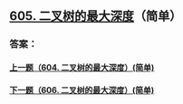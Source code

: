 ## [605. 二叉树的最大深度](https://leetcode-cn.com/problems/merge-two-sorted-lists/)（简单）





### 答案：



#### [上一题（604. 二叉树的最大深度）(简单)](https://github.com/sdwwld/leetCode/blob/master/src/main/java/com/wld/java/leetcode/leetCode0604.md)

#### [下一题（606. 二叉树的最大深度）(简单)](https://github.com/sdwwld/leetCode/blob/master/src/main/java/com/wld/java/leetcode/leetCode0606.md)